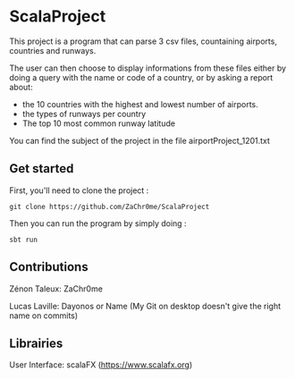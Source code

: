 # ScalaProject

This project is a program that can parse 3 csv files, countaining airports, countries and runways.

The user can then choose to display informations from these files either by doing a query with the name or code of a country,
or by asking a report about:
- the 10 countries with the highest and lowest number of airports.
- the types of runways per country
- The top 10 most common runway latitude

You can find the subject of the project in the file airportProject_1201.txt

## Get started

First, you'll need to clone the project :

```
git clone https://github.com/ZaChr0me/ScalaProject
```

Then you can run the program by simply doing :

```
sbt run
```

## Contributions

Zénon Taleux: ZaChr0me

Lucas Laville: Dayonos or Name (My Git on  desktop doesn't give the right name on commits)

## Librairies

User Interface: scalaFX (https://www.scalafx.org)
